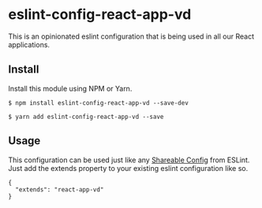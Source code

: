 # eslint-config-react-app-vd

This is an opinionated eslint configuration that is being used in all our React applications.

## Install

Install this module using NPM or Yarn.

```
$ npm install eslint-config-react-app-vd --save-dev

$ yarn add eslint-config-react-app-vd --save
```

## Usage

This configuration can be used just like any [Shareable Config](https://eslint.org/docs/developer-guide/shareable-configs#using-a-shareable-config) from ESLint. Just add the extends property to your existing eslint configuration like so.

```
{
  "extends": "react-app-vd"
}
```
